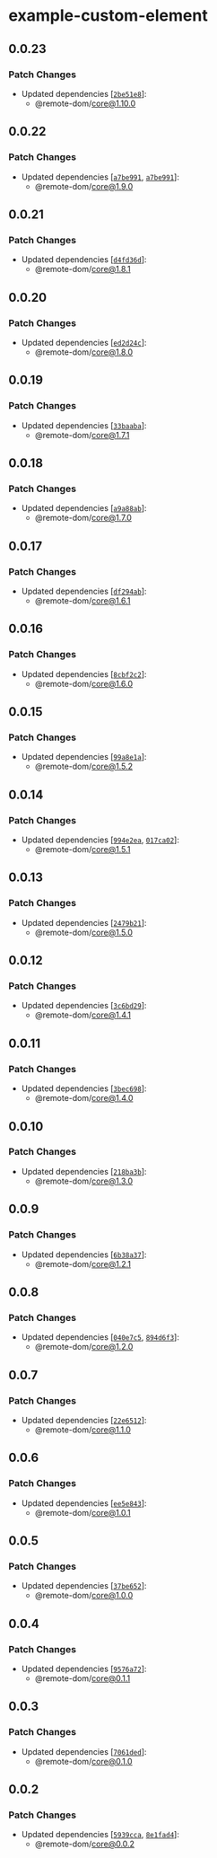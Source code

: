# example-custom-element

## 0.0.23

### Patch Changes

- Updated dependencies [[`2be51e8`](https://github.com/Shopify/remote-dom/commit/2be51e87718929482a598ba3bb3972f539fa9d8d)]:
  - @remote-dom/core@1.10.0

## 0.0.22

### Patch Changes

- Updated dependencies [[`a7be991`](https://github.com/Shopify/remote-dom/commit/a7be991202a16cec1866c7eccea86012a5a91263), [`a7be991`](https://github.com/Shopify/remote-dom/commit/a7be991202a16cec1866c7eccea86012a5a91263)]:
  - @remote-dom/core@1.9.0

## 0.0.21

### Patch Changes

- Updated dependencies [[`d4fd36d`](https://github.com/Shopify/remote-dom/commit/d4fd36df90a7813b5003c5a88386335958d11d65)]:
  - @remote-dom/core@1.8.1

## 0.0.20

### Patch Changes

- Updated dependencies [[`ed2d24c`](https://github.com/Shopify/remote-dom/commit/ed2d24cb0d4a4b4146a1507796a40b4fdc3aaf8d)]:
  - @remote-dom/core@1.8.0

## 0.0.19

### Patch Changes

- Updated dependencies [[`33baaba`](https://github.com/Shopify/remote-dom/commit/33baaba512ca461068f57dcba707ef1cc640bfca)]:
  - @remote-dom/core@1.7.1

## 0.0.18

### Patch Changes

- Updated dependencies [[`a9a88ab`](https://github.com/Shopify/remote-dom/commit/a9a88abe4ba81b253f0cc6cdd5e82a25bbe908c1)]:
  - @remote-dom/core@1.7.0

## 0.0.17

### Patch Changes

- Updated dependencies [[`df294ab`](https://github.com/Shopify/remote-dom/commit/df294abad5522110e031e5b3e2a978871aa703fb)]:
  - @remote-dom/core@1.6.1

## 0.0.16

### Patch Changes

- Updated dependencies [[`8cbf2c2`](https://github.com/Shopify/remote-dom/commit/8cbf2c2a6130dd0a19088a2adf18b506f468be8b)]:
  - @remote-dom/core@1.6.0

## 0.0.15

### Patch Changes

- Updated dependencies [[`99a8e1a`](https://github.com/Shopify/remote-dom/commit/99a8e1ad8d441619a33a5a4c3f2424fe1ccbe8df)]:
  - @remote-dom/core@1.5.2

## 0.0.14

### Patch Changes

- Updated dependencies [[`994e2ea`](https://github.com/Shopify/remote-dom/commit/994e2ea2f7ab0e67a2c37e5295ce86618b004518), [`017ca02`](https://github.com/Shopify/remote-dom/commit/017ca029fb148a51115edb12b7c8ccd49d2c52eb)]:
  - @remote-dom/core@1.5.1

## 0.0.13

### Patch Changes

- Updated dependencies [[`2479b21`](https://github.com/Shopify/remote-dom/commit/2479b21406f6149063bfc095dbb6c3a019386403)]:
  - @remote-dom/core@1.5.0

## 0.0.12

### Patch Changes

- Updated dependencies [[`3c6bd29`](https://github.com/Shopify/remote-dom/commit/3c6bd291121b9fa02cac4ba57274601e97b2a2d2)]:
  - @remote-dom/core@1.4.1

## 0.0.11

### Patch Changes

- Updated dependencies [[`3bec698`](https://github.com/Shopify/remote-dom/commit/3bec6983756c4b8a6834a037ac520438ef59d28f)]:
  - @remote-dom/core@1.4.0

## 0.0.10

### Patch Changes

- Updated dependencies [[`218ba3b`](https://github.com/Shopify/remote-dom/commit/218ba3bf1ff2e7518a7dcec11ffd352de70b16f8)]:
  - @remote-dom/core@1.3.0

## 0.0.9

### Patch Changes

- Updated dependencies [[`6b38a37`](https://github.com/Shopify/remote-dom/commit/6b38a379ef2f0644bff18390708a48b4f6d3fa5d)]:
  - @remote-dom/core@1.2.1

## 0.0.8

### Patch Changes

- Updated dependencies [[`040e7c5`](https://github.com/Shopify/remote-dom/commit/040e7c5dde658596ccbf883e2d3810955790eff0), [`894d6f3`](https://github.com/Shopify/remote-dom/commit/894d6f3396ebb2e1de7e91b1a445aa0a39195bb9)]:
  - @remote-dom/core@1.2.0

## 0.0.7

### Patch Changes

- Updated dependencies [[`22e6512`](https://github.com/Shopify/remote-dom/commit/22e6512f797d97d2106f181d730d995f37c6edaf)]:
  - @remote-dom/core@1.1.0

## 0.0.6

### Patch Changes

- Updated dependencies [[`ee5e843`](https://github.com/Shopify/remote-dom/commit/ee5e843a85c1d213420ae25cb2fc248484ca04f3)]:
  - @remote-dom/core@1.0.1

## 0.0.5

### Patch Changes

- Updated dependencies [[`37be652`](https://github.com/Shopify/remote-dom/commit/37be652f288d1eec170c0be13b2da516f8db5dcf)]:
  - @remote-dom/core@1.0.0

## 0.0.4

### Patch Changes

- Updated dependencies [[`9576a72`](https://github.com/Shopify/remote-dom/commit/9576a72fa354481621c53efde4169829fe9bfabf)]:
  - @remote-dom/core@0.1.1

## 0.0.3

### Patch Changes

- Updated dependencies [[`7061ded`](https://github.com/Shopify/remote-dom/commit/7061ded1da4699c6dd6a820eeb940a8af7c66d82)]:
  - @remote-dom/core@0.1.0

## 0.0.2

### Patch Changes

- Updated dependencies [[`5939cca`](https://github.com/Shopify/remote-dom/commit/5939cca8112417124327bd26f9e2c21f4bf9b20a), [`8e1fad4`](https://github.com/Shopify/remote-dom/commit/8e1fad4a00cfe68ff1594fbabeec10c29958685f)]:
  - @remote-dom/core@0.0.2
